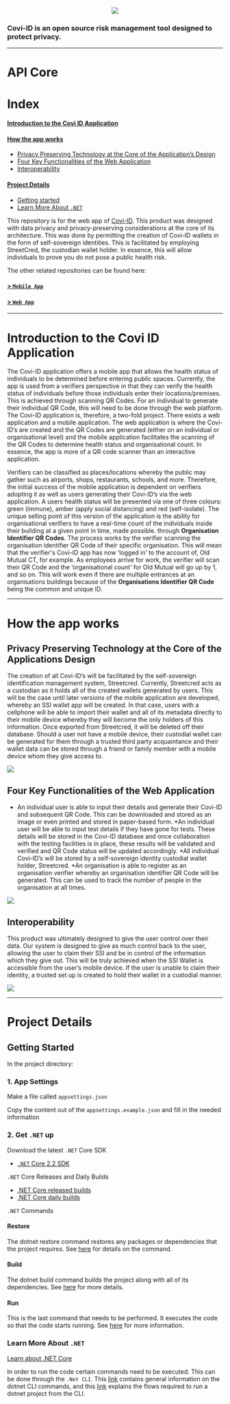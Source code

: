 <div align="center">
    <img src="./imgs/logo-dark.png">
</div>
<h3>
    Covi-ID is an open source risk management tool designed to protect privacy.
</h3>

---

# API Core

# Index

#### [Introduction to the Covi ID Application](#introduction-to-the-covi-id-application)
#### [How the app works](#how-the-app-works)
* [Privacy Preserving Technology at the Core of the Application’s Design](#privacy-preserving-technology-at-the-core-of-the-applications-design)
* [Four Key Functionalities of the Web Application](#four-key-functionalities-of-the-web-application)
* [Interoperability](#interoperability)
#### [Project Details](#project-details)
* [Getting started](#getting-started)
* [Learn More About `.NET`](#learn-more-about-net)


This repository is for the web app of [Covi-ID](https://coviid.me/). This product was designed with data privacy and privacy-preserving considerations at the core of its architecture. This was done by permitting the creation of Covi-ID wallets in the form of self-sovereign identities. This is facilitated by employing StreetCred, the custodian wallet holder. In essence, this will allow individuals to prove you do not pose a public health risk. 

The other related repositories can be found here:
#### [> `Mobile App`](https://github.com/covi-id/cid-mob-app)
#### [> `Web App`](https://github.com/covi-id/cid-web-app)

---

# Introduction to the Covi ID Application 

The Covi-ID application offers a mobile app that allows the health status of individuals to be determined before entering public spaces. Currently, the app is used from a verifiers perspective in that they can verify the health status of individuals before those individuals enter their locations/premises. This is achieved through scanning QR Codes. For an individual to generate their individual QR Code, this will need to be done through the web platform. The Covi-ID application is, therefore, a two-fold project. There exists a web application and a mobile application. The web application is where the Covi-ID’s are created and the QR Codes are generated (either on an individual or organisational level) and the mobile application facilitates the scanning of the QR Codes to determine health status and organisational count. In essence, the app is more of a QR code scanner than an interactive application.

Verifiers can be classified as places/locations whereby the public may gather such as airports, shops, restaurants, schools, and more. Therefore, the initial success of the mobile application is dependent on verifiers adopting it as well as users generating their Covi-ID’s via the web application. A users health status will be presented via one of three colours: green (immune), amber (apply social distancing) and red (self-isolate). The unique selling point of this version of the application is the ability for organisational verifiers to have a real-time count of the individuals inside their building at a given point in time, made possible. through **Organisation Identifier QR Codes**. The process works by the verifier scanning the organisation identifier QR Code of their specific organisation. This will mean that the verifier's Covi-ID app has now ‘logged in’ to the account of, Old Mutual CT, for example. As employees arrive for work, the verifier will scan their QR Code and the ‘organisational count’ for Old Mutual will go up by 1, and so on. This will work even if there are multiple entrances at an organisations buildings because of the **Organisations Identifier QR Code** being the common and unique ID.

---

# How the app works 

## Privacy Preserving Technology at the Core of the Applications Design

The creation of all Covi-ID’s will be facilitated by the self-sovereign identification management system, Streetcred. Currently, Streetcred acts as a custodian as it holds all of the created wallets generated by users. This will be the case until later versions of the mobile application are developed, whereby an SSI wallet app will be created. In that case, users with a cellphone will be able to import their wallet and all of its metadata directly to their mobile device whereby they will become the only holders of this information. Once exported from Streetcred, it will be deleted off their database. Should a user not have a mobile device, their custodial wallet can be generated for them through a trusted third party acquaintance and their wallet data can be stored through a friend or family member with a mobile device whom they give access to.

<img src="./imgs/Issuer-holder-verifier.png">

## Four Key Functionalities of the Web Application

* An individual user is able to input their details and generate their Covi-ID and subsequent QR Code. This can be downloaded and stored as an image or even printed and stored in paper-based form. 
*An individual user will be able to input test details if they have gone for tests. These details will be stored in the Covi-ID database and once collaboration with the testing facilities is in place, these results will be validated and verified and QR Code status will be updated accordingly. 
*All individual Covi-ID’s will be stored by a self-sovereign identity custodial wallet holder, Streetcred. 
*An organisation is able to register as an organisation verifier whereby an organisation identifier QR Code will be generated. This can be used to track the number of people in the organisation at all times. 

<img src="./imgs/coviid-trust.png">

## Interoperability

This product was ultimately designed to give the user control over their data. Our system is designed to give as much control back to the user, allowing the user to claim their SSI and be in control of the information which they give out. This will be truly achieved when the SSI Wallet is accessible from the user’s mobile device. If the user is unable to claim their identity, a trusted set up is created to hold their wallet in a custodial manner. 

<img src="./imgs/agent-to-agent.png">

---

# Project Details

## Getting Started

In the project directory:

### 1. App Settings

Make a file called `appsettings.json`

Copy the content out of the `appsettings.example.json` and fill in the needed information

### 2. Get `.NET` up

Download the latest `.NET` Core SDK
* [`.NET` Core 2.2 SDK](https://github.com/dotnet/core/blob/master/release-notes/2.2/README.md)

`.NET` Core Releases and Daily Builds
* [.NET Core released builds](https://github.com/dotnet/core/blob/master/release-notes/README.md)
* [.NET Core daily builds](https://github.com/dotnet/core/blob/master/daily-builds.md)

`.NET` Commands

#### Restore
The dotnet restore command restores any packages or dependencies that the project requires. See [here](https://docs.microsoft.com/en-us/dotnet/core/tools/dotnet-restore?tabs=netcore2x) for details on the command.

#### Build
The dotnet build command builds the project along with all of its dependencies. See [here](https://docs.microsoft.com/en-us/dotnet/core/tools/dotnet-build) for more details.

#### Run
This is the last command that needs to be performed. It executes the code so that the code starts running. See [here](https://docs.microsoft.com/en-us/dotnet/core/tools/dotnet-run?tabs=netcore30) for more information.

### Learn More About `.NET`

[Learn about .NET Core](https://docs.microsoft.com/dotnet/core)

In order to run the code certain commands need to be executed. This can be done through the `.Net CLI`. This [link](https://docs.microsoft.com/en-us/dotnet/core/tools/?tabs=netcore2x) contains general information on the dotnet CLI commands, and this [link](https://dzone.com/articles/create-and-run-a-net-core-application-using-cli-to) explains the flows required to run a dotnet project from the CLI. 